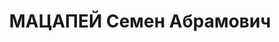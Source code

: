 ---
title: МАЦАПЕЙ Семен Абрамович
description: '1907 г.р., еврей, воентехник 1 ранга, старший пиротехник арт. склада
  №63, г. Нежин КВО.

  Арестован 08.08.1937.

  ВКВС - 20.11.1937, ВМН. Расстрелян 21.11.1937, Киев'
---